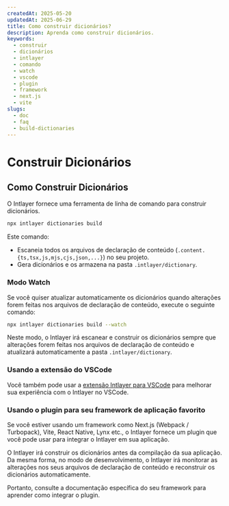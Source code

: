 ```yaml
---
createdAt: 2025-05-20
updatedAt: 2025-06-29
title: Como construir dicionários?
description: Aprenda como construir dicionários.
keywords:
  - construir
  - dicionários
  - intlayer
  - comando
  - watch
  - vscode
  - plugin
  - framework
  - next.js
  - vite
slugs:
  - doc
  - faq
  - build-dictionaries
---
```


# Construir Dicionários

## Como Construir Dicionários

O Intlayer fornece uma ferramenta de linha de comando para construir dicionários.

```bash
npx intlayer dictionaries build
```

Este comando:

- Escaneia todos os arquivos de declaração de conteúdo (`.content.{ts,tsx,js,mjs,cjs,json,...}`) no seu projeto.
- Gera dicionários e os armazena na pasta `.intlayer/dictionary`.

### Modo Watch

Se você quiser atualizar automaticamente os dicionários quando alterações forem feitas nos arquivos de declaração de conteúdo, execute o seguinte comando:

```bash
npx intlayer dictionaries build --watch
```

Neste modo, o Intlayer irá escanear e construir os dicionários sempre que alterações forem feitas nos arquivos de declaração de conteúdo e atualizará automaticamente a pasta `.intlayer/dictionary`.

### Usando a extensão do VSCode

Você também pode usar a [extensão Intlayer para VSCode](https://github.com/aymericzip/intlayer/tree/main/docs/pt/vs_code_extension.md) para melhorar sua experiência com o Intlayer no VSCode.

### Usando o plugin para seu framework de aplicação favorito

Se você estiver usando um framework como Next.js (Webpack / Turbopack), Vite, React Native, Lynx etc., o Intlayer fornece um plugin que você pode usar para integrar o Intlayer em sua aplicação.

O Intlayer irá construir os dicionários antes da compilação da sua aplicação.
Da mesma forma, no modo de desenvolvimento, o Intlayer irá monitorar as alterações nos seus arquivos de declaração de conteúdo e reconstruir os dicionários automaticamente.

Portanto, consulte a documentação específica do seu framework para aprender como integrar o plugin.
